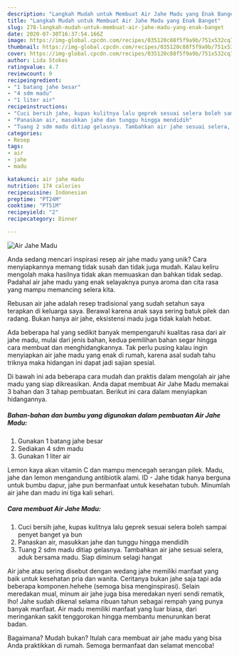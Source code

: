 ```yaml
---
description: "Langkah Mudah untuk Membuat Air Jahe Madu yang Enak Banget"
title: "Langkah Mudah untuk Membuat Air Jahe Madu yang Enak Banget"
slug: 278-langkah-mudah-untuk-membuat-air-jahe-madu-yang-enak-banget
date: 2020-07-30T16:37:54.166Z
image: https://img-global.cpcdn.com/recipes/035120c88f5f9a9b/751x532cq70/air-jahe-madu-foto-resep-utama.jpg
thumbnail: https://img-global.cpcdn.com/recipes/035120c88f5f9a9b/751x532cq70/air-jahe-madu-foto-resep-utama.jpg
cover: https://img-global.cpcdn.com/recipes/035120c88f5f9a9b/751x532cq70/air-jahe-madu-foto-resep-utama.jpg
author: Lida Stokes
ratingvalue: 4.7
reviewcount: 9
recipeingredient:
- "1 batang jahe besar"
- "4 sdm madu"
- "1 liter air"
recipeinstructions:
- "Cuci bersih jahe, kupas kulitnya lalu geprek sesuai selera boleh sampai penyet banget ya bun"
- "Panaskan air, masukkan jahe dan tunggu hingga mendidih"
- "Tuang 2 sdm madu ditiap gelasnya. Tambahkan air jahe sesuai selera, aduk bersama madu. Siap diminum selagi hangat"
categories:
- Resep
tags:
- air
- jahe
- madu

katakunci: air jahe madu 
nutrition: 174 calories
recipecuisine: Indonesian
preptime: "PT24M"
cooktime: "PT51M"
recipeyield: "2"
recipecategory: Dinner

---
```



![Air Jahe Madu](https://img-global.cpcdn.com/recipes/035120c88f5f9a9b/751x532cq70/air-jahe-madu-foto-resep-utama.jpg)

Anda sedang mencari inspirasi resep air jahe madu yang unik? Cara menyiapkannya memang tidak susah dan tidak juga mudah. Kalau keliru mengolah maka hasilnya tidak akan memuaskan dan bahkan tidak sedap. Padahal air jahe madu yang enak selayaknya punya aroma dan cita rasa yang mampu memancing selera kita.

Rebusan air jahe adalah resep tradisional yang sudah setahun saya terapkan di keluarga saya. Berawal karena anak saya sering batuk pilek dan radang. Bukan hanya air jahe, eksistensi madu juga tidak kalah hebat.

Ada beberapa hal yang sedikit banyak mempengaruhi kualitas rasa dari air jahe madu, mulai dari jenis bahan, kedua pemilihan bahan segar hingga cara membuat dan menghidangkannya. Tak perlu pusing kalau ingin menyiapkan air jahe madu yang enak di rumah, karena asal sudah tahu triknya maka hidangan ini dapat jadi sajian spesial.


Di bawah ini ada beberapa cara mudah dan praktis dalam mengolah air jahe madu yang siap dikreasikan. Anda dapat membuat Air Jahe Madu memakai 3 bahan dan 3 tahap pembuatan. Berikut ini cara dalam menyiapkan hidangannya.

<!--inarticleads1-->

##### Bahan-bahan dan bumbu yang digunakan dalam pembuatan Air Jahe Madu:

1. Gunakan 1 batang jahe besar
1. Sediakan 4 sdm madu
1. Gunakan 1 liter air


Lemon kaya akan vitamin C dan mampu mencegah serangan pilek. Madu, jahe dan lemon mengandung antibiotik alami. ID - Jahe tidak hanya berguna untuk bumbu dapur, jahe pun bermanfaat untuk kesehatan tubuh. Minumlah air jahe dan madu ini tiga kali sehari. 

<!--inarticleads2-->

##### Cara membuat Air Jahe Madu:

1. Cuci bersih jahe, kupas kulitnya lalu geprek sesuai selera boleh sampai penyet banget ya bun
1. Panaskan air, masukkan jahe dan tunggu hingga mendidih
1. Tuang 2 sdm madu ditiap gelasnya. Tambahkan air jahe sesuai selera, aduk bersama madu. Siap diminum selagi hangat


Air jahe atau sering disebut dengan wedang jahe memiliki manfaat yang baik untuk kesehatan pria dan wanita. Ceritanya bukan jahe saja tapi ada beberapa komponen.hehehe (semoga bisa menginspirasi). Selain meredakan mual, minum air jahe juga bisa meredakan nyeri sendi rematik, lho! Jahe sudah dikenal selama ribuan tahun sebagai rempah yang punya banyak manfaat. Air madu memiliki manfaat yang luar biasa, dari meringankan sakit tenggorokan hingga membantu menurunkan berat badan. 

Bagaimana? Mudah bukan? Itulah cara membuat air jahe madu yang bisa Anda praktikkan di rumah. Semoga bermanfaat dan selamat mencoba!

